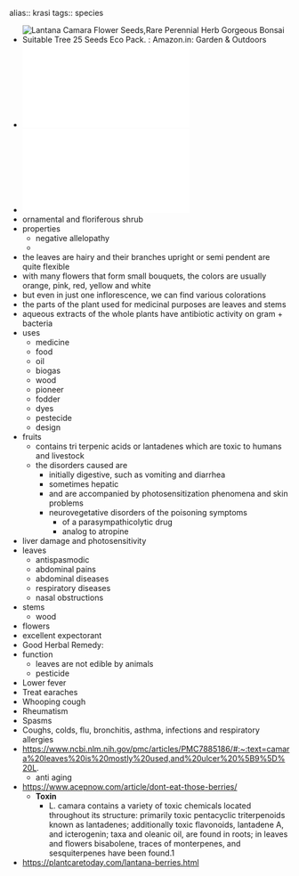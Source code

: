 alias:: krasi
tags:: species

- ![Lantana Camara Flower Seeds,Rare Perennial Herb Gorgeous Bonsai Suitable  Tree 25 Seeds Eco Pack. : Amazon.in: Garden & Outdoors](https://peach-geographical-bat-397.mypinata.cloud/ipfs/QmXXFLtXv6Mqavb9YfUFKupsekCRC4XQmVV59EqvoB4khr)
- ![ecology and use of lantana india](../assets/ecology_and_use_of_lantana_india_1698063055711_0.pdf)
- ![lantana empowers communities](../assets/lantana-empowers-communities_1698062566279_0.pdf)
- ornamental and floriferous shrub
- properties
	- negative allelopathy
	-
- the leaves are hairy and their branches upright or semi pendent are quite flexible
- with many flowers that form small bouquets, the colors are usually orange, pink, red, yellow and white
- but even in just one inflorescence, we can find various colorations
- the parts of the plant used for medicinal purposes are leaves and stems
- aqueous extracts of the whole plants have antibiotic activity on gram + bacteria
- uses
	- medicine
	- food
	- oil
	- biogas
	- wood
	- pioneer
	- fodder
	- dyes
	- pestecide
	- design
- fruits
	- contains tri terpenic acids or lantadenes which are toxic to humans and livestock
	- the disorders caused are
		- initially digestive, such as vomiting and diarrhea
		- sometimes hepatic
		- and are accompanied by photosensitization phenomena and skin problems
		- neurovegetative disorders of the poisoning symptoms
			- of a parasympathicolytic drug
			- analog to atropine
- liver damage and photosensitivity
- leaves
	- antispasmodic
	- abdominal pains
	- abdominal diseases
	- respiratory diseases
	- nasal obstructions
- stems
	- wood
- flowers
- excellent expectorant
- Good Herbal Remedy:
- function
	- leaves are not edible by animals
	- pesticide
- Lower fever
- Treat earaches
- Whooping cough
- Rheumatism
- Spasms
- Coughs, colds, flu, bronchitis, asthma, infections and respiratory allergies
- https://www.ncbi.nlm.nih.gov/pmc/articles/PMC7885186/#:~:text=camara%20leaves%20is%20mostly%20used,and%20ulcer%20%5B9%5D%20L.
	- anti aging
- https://www.acepnow.com/article/dont-eat-those-berries/
	- **Toxin**
		- L. camara contains a variety of toxic chemicals located throughout its structure: primarily toxic pentacyclic triterpenoids known as lantadenes; additionally toxic flavonoids, lantadene A, and icterogenin; taxa and oleanic oil, are found in roots; in leaves and flowers bisabolene, traces of monterpenes, and sesquiterpenes have been found.1
- https://plantcaretoday.com/lantana-berries.html